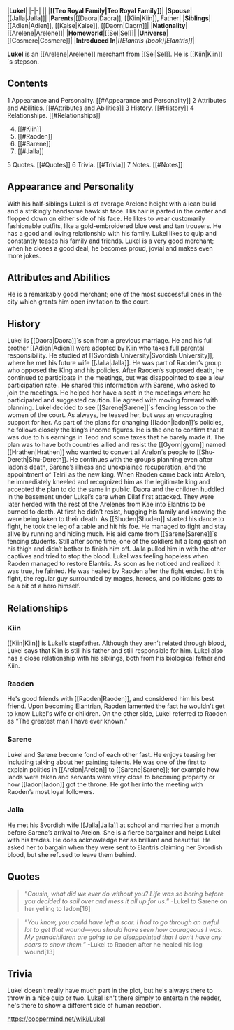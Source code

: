 |**Lukel**|
|-|-|
||
|**[[Teo Royal Family\|Teo Royal Family]]**|
|**Spouse**|[[Jalla\|Jalla]]|
|**Parents**|[[Daora\|Daora]], [[Kiin\|Kiin]], Father|
|**Siblings**|[[Adien\|Adien]], [[Kaise\|Kaise]], [[Daorn\|Daorn]]|
|**Nationality**|[[Arelene\|Arelene]]|
|**Homeworld**|[[Sel\|Sel]]|
|**Universe**|[[Cosmere\|Cosmere]]|
|**Introduced In**|*[[Elantris (book)\|Elantris]]*|

**Lukel** is an [[Arelene\|Arelene]] merchant from [[Sel\|Sel]]. He is [[Kiin\|Kiin]]´s stepson.

## Contents

1 Appearance and Personality. [[#Appearance and Personality]] 
2 Attributes and Abilities. [[#Attributes and Abilities]] 
3 History. [[#History]] 
4 Relationships. [[#Relationships]] 

4. [[#Kiin]] 
4. [[#Raoden]] 
4. [[#Sarene]] 
4. [[#Jalla]] 


5 Quotes. [[#Quotes]] 
6 Trivia. [[#Trivia]] 
7 Notes. [[#Notes]] 


## Appearance and Personality
  With his half-siblings
Lukel is of average Arelene height with a lean build and a strikingly handsome hawkish face. His hair is parted in the center and flopped down on either side of his face. He likes to wear customarily fashionable outfits, like a gold-embroidered blue vest and tan trousers.
He has a good and loving relationship with his family. Lukel likes to quip and constantly teases his family and friends.
Lukel is a very good merchant; when he closes a good deal, he becomes proud, jovial and makes even more jokes.

## Attributes and Abilities
He is a remarkably good merchant; one of the most successful ones in the city which grants him open invitation to the court.

## History
Lukel is [[Daora\|Daora]]´s son from a previous marriage. He and his full brother [[Adien\|Adien]] were adopted by Kiin who takes full parental responsibility.
He studied at [[Svordish University\|Svordish University]], where he met his future wife [[Jalla\|Jalla]].
He was part of Raoden’s group who opposed the King and his policies. After Raoden’s supposed death, he continued to participate in the meetings, but was disappointed to see a low participation rate . He shared this information with Sarene, who asked to join the meetings. He helped her have a seat in the meetings where he participated and suggested caution. He agreed with moving forward with planning.
Lukel decided to see [[Sarene\|Sarene]]´s fencing lesson to the women of the court. As always, he teased her, but was an encouraging support for her.
As part of the plans for changing [[Iadon\|Iadon]]’s policies, he follows closely the king’s income figures. He is the one to confirm that it was due to his earnings in Teod and some taxes that he barely made it. The plan was to have both countries allied and resist the [[Gyorn\|gyorn]] named [[Hrathen\|Hrathen]] who wanted to convert all Arelon´s people to [[Shu-Dereth\|Shu-Dereth]].
He continues with the group’s planning even after Iadon’s death, Sarene’s illness and unexplained recuperation, and the appointment of Telrii as the new king.
When Raoden came back into Arelon, he immediately kneeled and recognized him as the legitimate king and accepted the plan to do the same in public.
Daora and the children huddled in the basement under Lukel’s care when Dilaf first attacked. They were later herded with the rest of the Arelenes from Kae into Elantris to be burned to death. At first he didn’t resist, hugging his family and knowing the were being taken to their death.
As [[Shuden\|Shuden]] started his dance to fight, he took the leg of a table and hit his foe. He managed to fight and stay alive by running and hiding much. His aid came from [[Sarene\|Sarene]]´s fencing students. Still after some time, one of the soldiers hit a long gash on his thigh and didn’t bother to finish him off. Jalla pulled him in with the other captives and tried to stop the blood. Lukel was feeling hopeless when Raoden managed to restore Elantris. As soon as he noticed and realized it was true, he fainted. He was healed by Raoden after the fight ended.
In this fight, the regular guy surrounded by mages, heroes, and politicians gets to be a bit of a hero himself.

## Relationships
### Kiin
[[Kiin\|Kiin]] is Lukel’s stepfather. Although they aren’t related through blood, Lukel says that Kiin is still his father and still responsible for him. Lukel also has a close relationship with his siblings, both from his biological father and Kiin.

### Raoden
He's good friends with [[Raoden\|Raoden]], and considered him his best friend. Upon becoming Elantrian, Raoden lamented the fact he wouldn't get to know Lukel's wife or children.
On the other side, Lukel referred to Raoden as “The greatest man I have ever known.”

### Sarene
Lukel and Sarene become fond of each other fast. He enjoys teasing her including talking about her painting talents. 
He was one of the first to explain politics in [[Arelon\|Arelon]] to [[Sarene\|Sarene]]; for example how lands were taken and servants were very close to becoming property or how [[Iadon\|Iadon]] got the throne. He got her into the meeting with Raoden’s most loyal followers. 

### Jalla
He met his Svordish wife [[Jalla\|Jalla]] at school and married her a month before Sarene’s arrival to Arelon.
She is a fierce bargainer and helps Lukel with his trades. He does acknowledge her as brilliant and beautiful.
He asked her to bargain when they were sent to Elantris claiming her Svordish blood, but she refused to leave them behind.

## Quotes
>“*Cousin, what did we ever do without you? Life was so boring before you decided to sail over and mess it all up for us.*”
\-Lukel to Sarene on her yelling to Iadon[16]


>“*You know, you could have left a scar. I had to go through an awful lot to get that wound—you should have seen how courageous I was. My grandchildren are going to be disappointed that I don’t have any scars to show them.*”
\-Lukel to Raoden after he healed his leg wound[13]


## Trivia
Lukel doesn't really have much part in the plot, but he's always there to throw in a nice quip or two.
Lukel isn't there simply to entertain the reader, he's there to show a different side of human reaction.


https://coppermind.net/wiki/Lukel